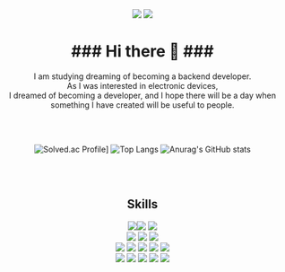    <div align="center">
    <img src="https://img.shields.io/badge/cmong0516@gmail.com-EA4335?style=flat-square&logo=Gmail&logoColor=white"/>
    <a href="https://www.instagram.com"><img src="https://img.shields.io/badge/dev_Mong-E4405F?style=flat-square&logo=Instagram&logoColor=white"/></a>
    <h1>### Hi there 👋 ###</h1>
    <p>I am studying dreaming of becoming a backend developer. <br>
        As I was interested in electronic devices, <br>
        I dreamed of becoming a developer, and I hope there will be a day when something I have created will be useful to people.</p> 
  
 <br>
 <br>


![Solved.ac Profile](http://mazassumnida.wtf/api/v2/generate_badge?boj=cmong0516)]
![Top Langs](https://github-readme-stats.vercel.app/api/top-langs/?username=cmong0516&layout=compact&theme=tokyonight)
![Anurag's GitHub stats](https://github-readme-stats.vercel.app/api?username=cmong0516&theme=gruvbox&show_icons=true)

 <br>
 <br>  
  
 <h2>Skills</h2>
  
  
<img src="https://img.shields.io/badge/html-E34F26?style=flat-square&logo=html5&logoColor=white"/><img src="https://img.shields.io/badge/css-1572B6?style=flat-square&logo=css3&logoColor=white"/>
<img src="https://img.shields.io/badge/Javascript-F7DF1E?style=flat-square&logo=Javascript&logoColor=white"/>
<br>
<img src="https://img.shields.io/badge/React-61DAFB?style=flat-square&logo=React&logoColor=white"/>
<img src="https://img.shields.io/badge/React Router-CA4245?style=flat-square&logo=React Router&logoColor=white"/>
<img src="https://img.shields.io/badge/Node.js-339933?style=flat-square&logo=Node.js&logoColor=white"/>
<br>
<img src="https://img.shields.io/badge/Java-black?style=flat-square&logo=Java&logoColor=white"/>
<img src="https://img.shields.io/badge/MySQL-4479A1?style=flat-square&logo=MySQL&logoColor=white"/>
<img src="https://img.shields.io/badge/MongoDB-47A248?style=flat-square&logo=MongoDB&logoColor=white"/>
<img src="https://img.shields.io/badge/jQuery-0769AD?style=flat-square&logo=jQuery&logoColor=white"/>
<img src="https://img.shields.io/badge/Sequelize-52B0E7?style=flat-square&logo=Sequelize&logoColor=white"/>
<br>
<img src="https://img.shields.io/badge/Eclipse IDE-2C2255?style=flat-square&logo=Eclipse IDE&logoColor=white"/>
<img src="https://img.shields.io/badge/Visual Studio Code-007ACC?style=flat-square&logo=Visual Studio Code&logoColor=white"/>
<img src="https://img.shields.io/badge/Expo-000020?style=flat-square&logo=Expo&logoColor=white"/>
<img src="https://img.shields.io/badge/Heroku-430098?style=flat-square&logo=Heroku&logoColor=white"/>
<img src="https://img.shields.io/badge/Apache Tomcat-F8DC75?style=flat-square&logo=Apache Tomcat&logoColor=white"/>

</div>
